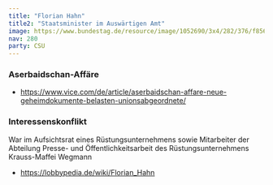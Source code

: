 ```yaml
---
title: "Florian Hahn"
title2: "Staatsminister im Auswärtigen Amt"
image: https://www.bundestag.de/resource/image/1052690/3x4/282/376/f8560f03d4f45e7f47016f72c4493af7/ADF407EE9B7D84B39041790F8E4490FA/hahn_florian_gross.jpg
nav: 280
party: CSU
---
```


### Aserbaidschan-Affäre

- https://www.vice.com/de/article/aserbaidschan-affare-neue-geheimdokumente-belasten-unionsabgeordnete/

### Interessenskonflikt 
War im Aufsichtsrat eines Rüstungsunternehmens sowie Mitarbeiter der Abteilung Presse- und Öffentlichkeitsarbeit des Rüstungsunternehmens Krauss-Maffei Wegmann
- https://lobbypedia.de/wiki/Florian_Hahn

